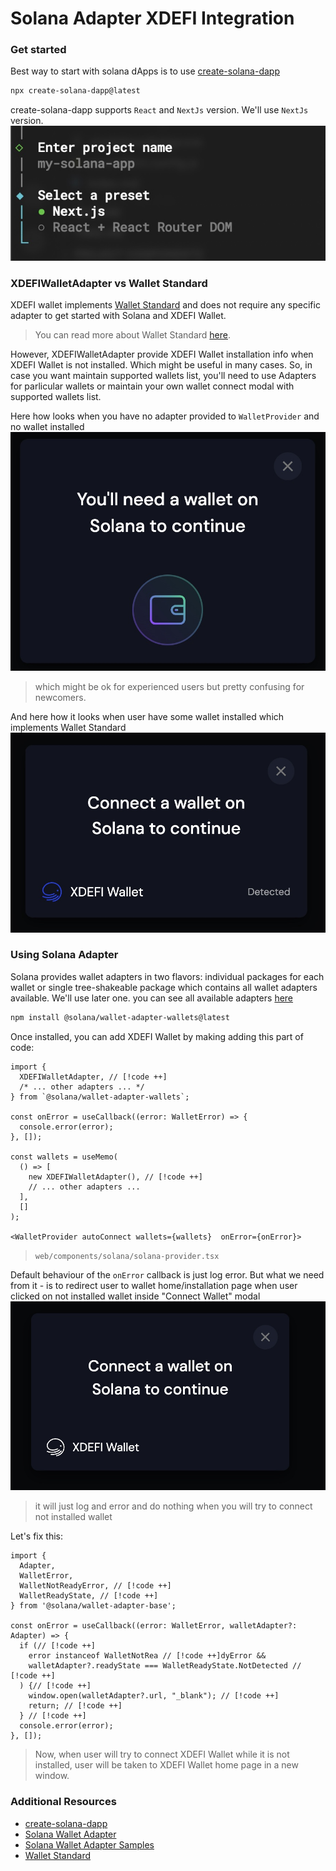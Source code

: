 # Solana Adapter XDEFI Integration

### Get started

Best way to start with solana dApps is to use [create-solana-dapp](https://github.com/solana-developers/create-solana-dapp/tree/main/packages/create-solana-dapp)

```bash
npx create-solana-dapp@latest
```

create-solana-dapp supports `React` and `NextJs` version. We'll use `NextJs` version.
![image](images/solana/solana-xdefi-integration-nextjs-template.jpg)

### XDEFIWalletAdapter vs Wallet Standard

XDEFI wallet implements [Wallet Standard](https://github.com/wallet-standard/wallet-standard) and does not require any specific adapter to get started with Solana and XDEFI Wallet.

> You can read more about Wallet Standard [here](https://docs.phantom.app/developer-powertools/wallet-standard).

However, XDEFIWalletAdapter provide XDEFI Wallet installation info when XDEFI Wallet is not installed. Which might be useful in many cases.
So, in case you want maintain supported wallets list, you'll need to use Adapters for parlicular wallets or maintain your own wallet connect modal with supported wallets list.

Here how looks when you have no adapter provided to `WalletProvider` and no wallet installed
![image](images/solana/solana-no-wallets-available.jpg)

> which might be ok for experienced users but pretty confusing for newcomers.

And here how it looks when user have some wallet installed which implements Wallet Standard
![image](images/solana/solana-detected-wallet-standard.jpg)

### Using Solana Adapter

Solana provides wallet adapters in two flavors: individual packages for each wallet or single tree-shakeable package which contains all wallet adapters available. We'll use later one. you can see all available adapters [here](https://github.com/anza-xyz/wallet-adapter/blob/master/PACKAGES.md#wallets)

```bash
npm install @solana/wallet-adapter-wallets@latest
```

Once installed, you can add XDEFI Wallet by making adding this part of code:

```tsx
import {
  XDEFIWalletAdapter, // [!code ++]
  /* ... other adapters ... */
} from `@solana/wallet-adapter-wallets`;

const onError = useCallback((error: WalletError) => {
  console.error(error);
}, []);

const wallets = useMemo(
  () => [
    new XDEFIWalletAdapter(), // [!code ++]
    // ... other adapters ...
  ],
  []
);

<WalletProvider autoConnect wallets={wallets}  onError={onError}>
```

> `web/components/solana/solana-provider.tsx`

Default behaviour of the `onError` callback is just log error. But what we need from it - is to redirect user to wallet home/installation page when user clicked on not installed wallet inside "Connect Wallet" modal
![image](images/solana//solana-wallet-not-installed.jpg)

> it will just log and error and do nothing when you will try to connect not installed wallet

Let's fix this:

```tsx
import {
  Adapter,
  WalletError,
  WalletNotReadyError, // [!code ++]
  WalletReadyState, // [!code ++]
} from '@solana/wallet-adapter-base';

const onError = useCallback((error: WalletError, walletAdapter?: Adapter) => {
  if (// [!code ++]
    error instanceof WalletNotRea // [!code ++]dyError &&
    walletAdapter?.readyState === WalletReadyState.NotDetected // [!code ++]
  ) {// [!code ++]
    window.open(walletAdapter?.url, "_blank"); // [!code ++]
    return; // [!code ++]
  } // [!code ++]
  console.error(error);
}, []);

```

> Now, when user will try to connect XDEFI Wallet while it is not installed, user will be taken to XDEFI Wallet home page in a new window.

### Additional Resources

- [create-solana-dapp](https://github.com/solana-developers/create-solana-dapp)
- [Solana Wallet Adapter](https://github.com/anza-xyz/wallet-adapter)
- [Solana Wallet Adapter Samples](https://github.com/anza-xyz/wallet-adapter/tree/master/packages/starter)
- [Wallet Standard](https://github.com/wallet-standard/wallet-standard)
